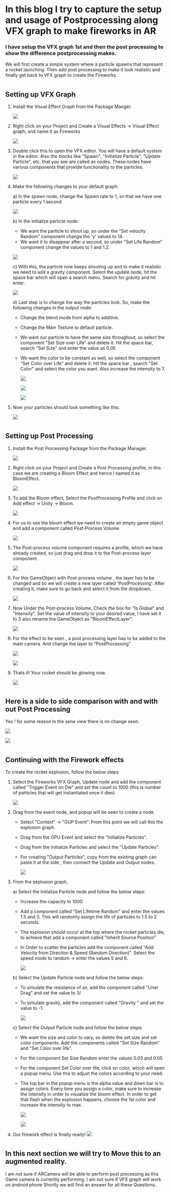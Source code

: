 # In this blog I try to capture the setup and usage of Postprocessing along VFX graph to make fireworks in AR

###  I have setup the VFX graph 1st and then the post processing to show the difference postprocessing makes.
We will first create a simple system where a particle spawns that represent a rocket launching. Then add post processing to make it look realistic and finally get back to VFX graph to create the Fireworks.    
#
## Setting up VFX Graph

1) Install the Visual Effect Graph from the Package Manger.

    ![](Img_and_Vid/VisualEffectGraph.png)

2) Right click on your Project and Create a Visual Effects -> Visual Effect graph, and name it as Fireworks

    ![](Img_and_Vid/VECreation.png) 

3) Double click this to open the VFX editor. You will have a default system in the editor. Also the blocks like "Spawn", "Initialize Particle", "Update Particle", etc. that you see are called as nodes. These nodes have various components that provide functionality to the particles.

    ![](Img_and_Vid/VFXGraph.png) 


4) Make the following changes to your default graph:

    a) In the spawn node, change the Spawn rate to 1, so that we have one particle every 1 second

    ![](Img_and_Vid/VXF1.png)

    b) In the initialize particle node:
    - We want the particle to shoot up, so under the "Set velocity Random" component change the 'y' values to 14.
    - We want it to disappear after a second, so under "Set Life Random" component change the values to 1 and 1.2.

    ![](Img_and_Vid/VXF2.png)

    c) With this, the particle now keeps shooting up and to make it realistic we need to add a gravity component. Select the update node, hit the space bar which will open a search menu. Search for gravity and hit enter.

    ![](Img_and_Vid/VXF3.png)

    d) Last step is to change the way the particles look. So, make the following changes in the output node:
    - Change the blend mode from alpha to additive.
    - Change the Main Texture to default particle.
    - We want our particle to have the same size throughout, so select the component "Set Size over Life" and delete it. Hit the space bar, search "Set Size" and enter the value as 0.05
    - We want the color to be constant as well, so select the component "Set Color over Life" and delete it. Hit the space bar , search "Set Color" and select the color you want. Also increase the intensity to 7.
        
        ![](Img_and_Vid/VXF5.png) 
        
        ![](Img_and_Vid/VXF4.png) 
        
        ![](Img_and_Vid/VXF6.png)


5) Now your particles should look something like this:

    ![](Img_and_Vid/VFXBefore.gif)


#

## Setting up Post Processing

1) Install the Post Processing Package from the Package Manager.

    ![](Img_and_Vid/PostProcessing.png) 

2) Right click on your Project and Create a Post Processing profile, in this case we are creating a Bloom Effect and hence I named it as BloomEffect.

    ![](Img_and_Vid/PPCreation.png) 

3) To add the Bloom effect, Select the PostProcessing Profile and click on Add effect -> Unity -> Bloom. 

    ![](Img_and_Vid/PPAddBloomEffect.png) 

4) For us to see the bloom effect we need to create an empty game object and add a component called Post-Process Volume

    ![](Img_and_Vid/PPAddComponent.png) 


5) The Post-process volume component requires a profile, which we have already created, so just drag and drop it to the Post-process layer component.

    ![](Img_and_Vid/PPAddBloomToPPVolume.png) 

6) For this GameObject with Post-process volume , the layer has to be changed and so we will create a new layer called 'PostProcessing'. After creating it, make sure to go back and select it from the dropdown. 

    ![](Img_and_Vid/PPAddLayer.png) 

7) Now Under the Post-process Volume, Check the box for  "Is Global" and "Intensity". Set the value of intensity to your desired value, I have set it to 3 also rename the GameObject as "BloomEffectLayer".

    ![](Img_and_Vid/PPBloomFinal.png) 

8) For the effect to be seen , a post processing layer has to be added to the main camera. And change the layer to "PostProcessing"

    ![](Img_and_Vid/PPCamLayer.png) 

    ![](Img_and_Vid/PPCamLayer2.png) 


9) Thats it! Your rocket should be glowing now.

    ![](Img_and_Vid/VFXBloomEffect.gif) 

#
## Here is a side to side comparison with and with out Post Processing 

Yes ! for some reason in the sene view there is no change seen.

   ![](Img_and_Vid/VFXBefore.gif) 

   ![](Img_and_Vid/VFXBloomEffect.gif) 

#
## Continuing with the Firework effects

To create the rocket explosion, follow the below steps

1) Select the Fireworks VFX Graph, Update node and add the component called "Trigger Event on Die" and set the count to 1000 (this is number of particles that will get instantiated once it dies)

    ![](Img_and_Vid/VXF7.png)

2) Drag from the event node, and popup will be seen to create a node.
    - Select "Context" -> "GUP Event". From this point we will call this the explosion graph.
    - Drag from the GPU Event and select the "Initialize Particles".
    - Drag from the Initialize Particles and select the "Update Particles".
    - For creating "Output Particles", copy from the existing graph can paste it at the side , then connect the Update and Output nodes.

        ![](Img_and_Vid/VFXExplosion.gif)

3) From the explosion graph,

    a) Select the Initialize Particle node and follow the below steps:
    - Increase the capacity to 1000.
    - Add a component called "Set Lifetime Random" and enter the values 1.5 and 3. This will randomly assign the life of particles to 1.5 to 2 seconds.
    - The explosion should occur at the top where the rocket particles die, to achieve that add a component called "Inherit Source Position"
    - In Order to scatter the particles add the component called "Add Velocity from Direction & Speed (Random Direction)". Select the speed mode to random -> enter the values 5 and 6.

        ![](Img_and_Vid/VXF8.png)

    b) Select the Update Particle node and follow the below steps:
    - To simulate the resistance of air, add the component called "Liner Drag" and set the value to 3/
    - To simulate gravity, add the component called "Gravity " and set the value to -1.

        ![](Img_and_Vid/VXF9.png)

    c) Select the Output Particle node and follow the below steps:
    - We want the size and color to vary, so delete the set size and set color components. Add the components called "Set Size Random" and "Set Color over life".
    - For the component Set Size Random enter the values 0.03 and 0.05
    - For the component Set Color over life, click on color, which will open a popup menu. Use this to adjust the colors according to your need. 
    - The top bar in the popup menu is the alpha value and down bar is to assign colors. Every time you assign a color, make sure to increase the intensity in order to visualize the bloom effect. In order to get that flash when the explosion happens, choose the 1st color and increase the intensity to max.

        ![](Img_and_Vid/VXF10.png)


        ![](Img_and_Vid/VFXExpolosion2.gif)

4)  Our firework effect is finally ready!
![](Img_and_Vid/VFXFirework.gif)

#

## In this next section we will try to Move this to an augmented reality.

I am not sure if ARCamera will be able to perform post processing as this Game camera is currently performing.
I am not sure if VFX graph will work on android phone
Shortly we will find an answer for all these Questions.

